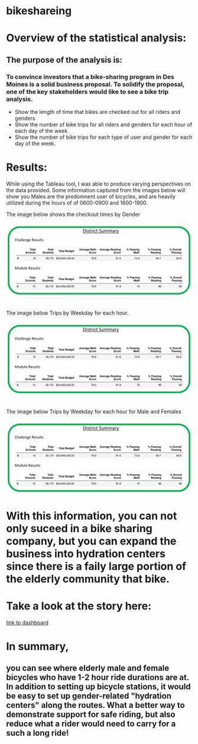 # bikeshareing

# Overview of the statistical analysis:
## The purpose of the analysis is:
### To convince investors that a bike-sharing program in Des Moines is a solid business proposal. To solidify the proposal, one of the key stakeholders would like to see a bike trip analysis.
- Show the length of time that bikes are checked out for all riders and genders
- Show the number of bike trips for all riders and genders for each hour of each day of the week
- Show the number of bike trips for each type of user and gender for each day of the week.

# Results:
While using the Tableau tool, I was able to produce varying perspectives on the data provided. Some information captured from the images below will show you Males are the predomnent user of bicycles, and are heavily utilized during the hours of of 0600-0900 and 1600-1900. 

The image below shows the checkout times by Gender
###### ![District Affected](https://github.com/raineytracyn/School_District_Analysis/blob/main/Resources/District%20Affected.png)

The image below Trips by Weekday for each hour.
###### ![District Affected](https://github.com/raineytracyn/School_District_Analysis/blob/main/Resources/District%20Affected.png)

The image below Trips by Weekday for each hour for Male and Females
###### ![District Affected](https://github.com/raineytracyn/School_District_Analysis/blob/main/Resources/District%20Affected.png)

# With this information, you can not only suceed in a bike sharing company, but you can expand the business into hydration centers since there is a faily large portion of the elderly community that bike.

# Take a look at the story here: 
[link to dashboard](https://public.tableau.com/views/Challenge_16160239832220/DeterminingLocationsforMaleandFemaleHydrationsCenters?:language=en&:display_count=y&publish=yes&:origin=viz_share_link)

# In summary, 
## you can see where elderly male and female bicycles who have 1-2 hour ride durations are at. In addition to setting up bicycle stations, it would be easy to set up gender-related "hydration centers" along the routes. What a better way to demonstrate support for safe riding, but also reduce what a rider would need to carry for a such a long ride!
